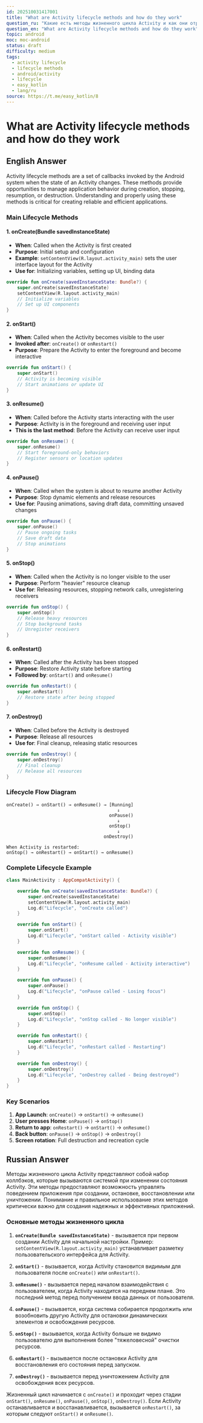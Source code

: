```yaml
---
id: 202510031417001
title: "What are Activity lifecycle methods and how do they work"
question_ru: "Какие есть методы жизненного цикла Activity и как они отрабатывают"
question_en: "What are Activity lifecycle methods and how do they work"
topic: android
moc: moc-android
status: draft
difficulty: medium
tags:
  - activity lifecycle
  - lifecycle methods
  - android/activity
  - lifecycle
  - easy_kotlin
  - lang/ru
source: https://t.me/easy_kotlin/8
---
```


# What are Activity lifecycle methods and how do they work

## English Answer

Activity lifecycle methods are a set of callbacks invoked by the Android system when the state of an Activity changes. These methods provide opportunities to manage application behavior during creation, stopping, resumption, or destruction. Understanding and properly using these methods is critical for creating reliable and efficient applications.

### Main Lifecycle Methods

#### 1. onCreate(Bundle savedInstanceState)
- **When**: Called when the Activity is first created
- **Purpose**: Initial setup and configuration
- **Example**: `setContentView(R.layout.activity_main)` sets the user interface layout for the Activity
- **Use for**: Initializing variables, setting up UI, binding data

```kotlin
override fun onCreate(savedInstanceState: Bundle?) {
    super.onCreate(savedInstanceState)
    setContentView(R.layout.activity_main)
    // Initialize variables
    // Set up UI components
}
```

#### 2. onStart()
- **When**: Called when the Activity becomes visible to the user
- **Invoked after**: `onCreate()` or `onRestart()`
- **Purpose**: Prepare the Activity to enter the foreground and become interactive

```kotlin
override fun onStart() {
    super.onStart()
    // Activity is becoming visible
    // Start animations or update UI
}
```

#### 3. onResume()
- **When**: Called before the Activity starts interacting with the user
- **Purpose**: Activity is in the foreground and receiving user input
- **This is the last method**: Before the Activity can receive user input

```kotlin
override fun onResume() {
    super.onResume()
    // Start foreground-only behaviors
    // Register sensors or location updates
}
```

#### 4. onPause()
- **When**: Called when the system is about to resume another Activity
- **Purpose**: Stop dynamic elements and release resources
- **Use for**: Pausing animations, saving draft data, committing unsaved changes

```kotlin
override fun onPause() {
    super.onPause()
    // Pause ongoing tasks
    // Save draft data
    // Stop animations
}
```

#### 5. onStop()
- **When**: Called when the Activity is no longer visible to the user
- **Purpose**: Perform "heavier" resource cleanup
- **Use for**: Releasing resources, stopping network calls, unregistering receivers

```kotlin
override fun onStop() {
    super.onStop()
    // Release heavy resources
    // Stop background tasks
    // Unregister receivers
}
```

#### 6. onRestart()
- **When**: Called after the Activity has been stopped
- **Purpose**: Restore Activity state before starting
- **Followed by**: `onStart()` and `onResume()`

```kotlin
override fun onRestart() {
    super.onRestart()
    // Restore state after being stopped
}
```

#### 7. onDestroy()
- **When**: Called before the Activity is destroyed
- **Purpose**: Release all resources
- **Use for**: Final cleanup, releasing static resources

```kotlin
override fun onDestroy() {
    super.onDestroy()
    // Final cleanup
    // Release all resources
}
```

### Lifecycle Flow Diagram

```
onCreate() → onStart() → onResume() → [Running]
                                         ↓
                                      onPause()
                                         ↓
                                      onStop()
                                         ↓
                                    onDestroy()

When Activity is restarted:
onStop() → onRestart() → onStart() → onResume()
```

### Complete Lifecycle Example

```kotlin
class MainActivity : AppCompatActivity() {

    override fun onCreate(savedInstanceState: Bundle?) {
        super.onCreate(savedInstanceState)
        setContentView(R.layout.activity_main)
        Log.d("Lifecycle", "onCreate called")
    }

    override fun onStart() {
        super.onStart()
        Log.d("Lifecycle", "onStart called - Activity visible")
    }

    override fun onResume() {
        super.onResume()
        Log.d("Lifecycle", "onResume called - Activity interactive")
    }

    override fun onPause() {
        super.onPause()
        Log.d("Lifecycle", "onPause called - Losing focus")
    }

    override fun onStop() {
        super.onStop()
        Log.d("Lifecycle", "onStop called - No longer visible")
    }

    override fun onRestart() {
        super.onRestart()
        Log.d("Lifecycle", "onRestart called - Restarting")
    }

    override fun onDestroy() {
        super.onDestroy()
        Log.d("Lifecycle", "onDestroy called - Being destroyed")
    }
}
```

### Key Scenarios

1. **App Launch**: `onCreate()` → `onStart()` → `onResume()`
2. **User presses Home**: `onPause()` → `onStop()`
3. **Return to app**: `onRestart()` → `onStart()` → `onResume()`
4. **Back button**: `onPause()` → `onStop()` → `onDestroy()`
5. **Screen rotation**: Full destruction and recreation cycle

## Russian Answer

Методы жизненного цикла Activity представляют собой набор коллбэков, которые вызываются системой при изменении состояния Activity. Эти методы предоставляют возможность управлять поведением приложения при создании, остановке, восстановлении или уничтожении. Понимание и правильное использование этих методов критически важно для создания надежных и эффективных приложений.

### Основные методы жизненного цикла

1. **`onCreate(Bundle savedInstanceState)`** - вызывается при первом создании Activity для начальной настройки. Пример: `setContentView(R.layout.activity_main)` устанавливает разметку пользовательского интерфейса для Activity.

2. **`onStart()`** - вызывается, когда Activity становится видимым для пользователя после `onCreate()` или `onRestart()`.

3. **`onResume()`** - вызывается перед началом взаимодействия с пользователем, когда Activity находится на переднем плане. Это последний метод перед получением ввода данных от пользователя.

4. **`onPause()`** - вызывается, когда система собирается продолжить или возобновить другую Activity для остановки динамических элементов и освобождения ресурсов.

5. **`onStop()`** - вызывается, когда Activity больше не видимо пользователю для выполнения более "тяжеловесной" очистки ресурсов.

6. **`onRestart()`** - вызывается после остановки Activity для восстановления его состояния перед запуском.

7. **`onDestroy()`** - вызывается перед уничтожением Activity для освобождения всех ресурсов.

Жизненный цикл начинается с `onCreate()` и проходит через стадии `onStart()`, `onResume()`, `onPause()`, `onStop()`, `onDestroy()`. Если Activity останавливается и восстанавливается, вызывается `onRestart()`, за которым следуют `onStart()` и `onResume()`.
